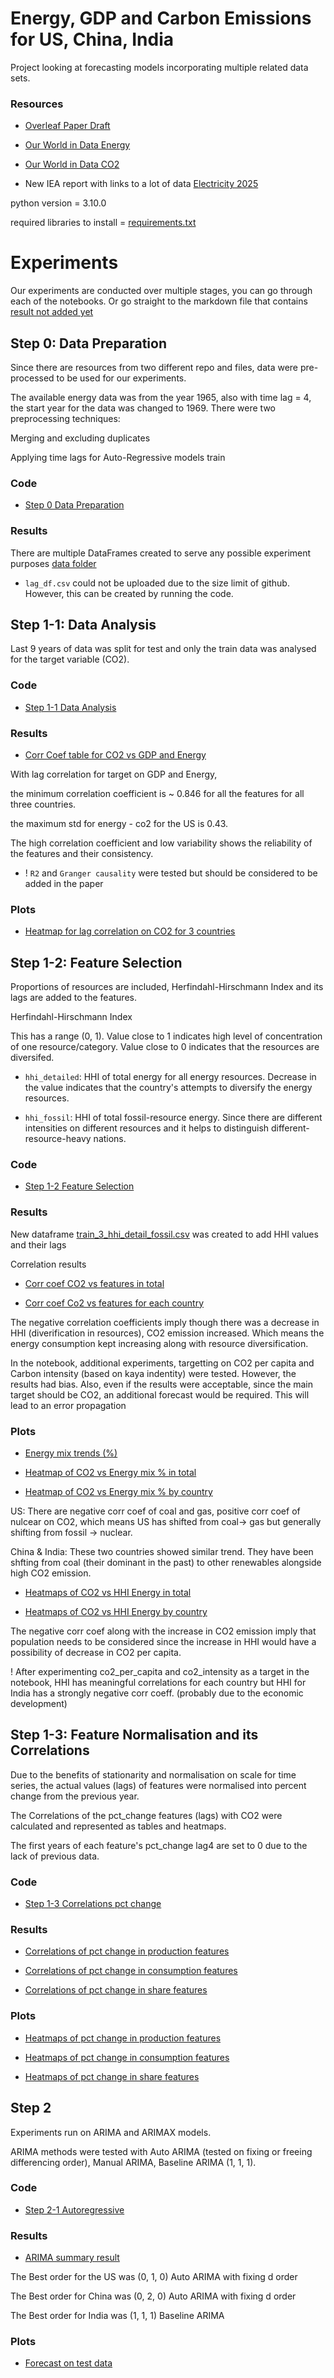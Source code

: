# Energy, GDP and Carbon Emissions for US, China, India

Project looking at forecasting models incorporating multiple 
related data sets.

### Resources

* [Overleaf Paper Draft](https://www.overleaf.com/project/67a5fa2578743cc4a6c2bd95)
 
* [Our World in Data Energy]( https://github.com/owid/energy-data)

* [Our World in Data CO2](https://github.com/owid/co2-data)

* New IEA report with links to a lot of data [Electricity 2025](https://www.iea.org/reports/electricity-2025)

python version = 3.10.0

required libraries to install = [requirements.txt](https://github.com/pinglainstitute/energy-gdp-emissions/blob/main/requirements.txt)

# Experiments
Our experiments are conducted over multiple stages, you can go
through each of the notebooks. Or go straight to the markdown
file that contains [result not added yet](example)

## Step 0: Data Preparation
Since there are resources from two different repo and files, data were pre-processed to be used for our experiments.

The available energy data was from the year 1965, also with time lag = 4, the start year for the data was changed to 1969. There were two preprocessing techniques:

Merging and excluding duplicates

Applying time lags for Auto-Regressive models train

### Code
* [Step 0 Data Preparation](https://github.com/pinglainstitute/energy-gdp-emissions/blob/main/code/00_Data_Preparation.ipynb)

### Results
There are multiple DataFrames created to serve any possible experiment purposes [data folder](https://github.com/pinglainstitute/energy-gdp-emissions/tree/main/data)

* `lag_df.csv` could not be uploaded due to the size limit of github. However, this can be created by running the code.

## Step 1-1: Data Analysis
Last 9 years of data was split for test and only the train data was analysed for the target variable (CO2).

### Code
* [Step 1-1 Data Analysis](https://github.com/pinglainstitute/energy-gdp-emissions/blob/main/code/01_01_Data_Analysis.ipynb)

### Results

* [Corr Coef table for CO2 vs GDP and Energy](https://github.com/pinglainstitute/energy-gdp-emissions/blob/main/data/01_01_results/lag_corr_table_co2_vs_features.md)

With lag correlation for target on GDP and Energy,

the minimum correlation coefficient is ~ 0.846 for all the features for all three countries.

the maximum std for energy - co2 for the US is 0.43.

The high correlation coefficient and low variability shows the reliability of the features and their consistency.
* ! `R2` and `Granger causality` were tested but should be considered to be added in the paper

### Plots

* [Heatmap for lag correlation on CO2 for 3 countries](https://github.com/pinglainstitute/energy-gdp-emissions/blob/main/data/01_01_results/corr_co2_vs_lagged_features_combined.png)

## Step 1-2: Feature Selection
Proportions of resources are included, Herfindahl-Hirschmann Index and its lags are added to the features.

Herfindahl-Hirschmann Index

This has a range (0, 1). Value close to 1 indicates high level of concentration of one resource/category. Value close to 0 indicates that the resources are diversifed.

* `hhi_detailed`: HHI of total energy for all energy resources. Decrease in the value indicates that the country's attempts to diversify the energy resources.

* `hhi_fossil`: HHI of total fossil-resource energy. Since there are different intensities on different resources and it helps to distinguish different-resource-heavy nations.

### Code

* [Step 1-2 Feature Selection](https://github.com/pinglainstitute/energy-gdp-emissions/blob/main/code/01_02_Feature_Selection.ipynb)

### Results

New dataframe [train_3_hhi_detail_fossil.csv](https://github.com/pinglainstitute/energy-gdp-emissions/blob/main/data/train_3_hhi_detail_fossil.csv) was created to add HHI values and their lags

Correlation results

* [Corr coef CO2 vs features in total](https://github.com/pinglainstitute/energy-gdp-emissions/blob/main/data/01_02_results/hhi_correlation_total.md)

* [Corr coef Co2 vs features for each country](https://github.com/pinglainstitute/energy-gdp-emissions/blob/main/data/01_02_results/hhi_correlation_by_country.md)

The negative correlation coefficients imply though there was a decrease in HHI (diverification in resources), CO2 emission increased. Which means the energy consumption kept increasing along with resource diversification.

In the notebook, additional experiments, targetting on CO2 per capita and Carbon intensity (based on kaya indentity) were tested. However, the results had bias. Also, even if the results were acceptable, since the main target should be CO2, an additional forecast would be required. This will lead to an error propagation

### Plots

* [Energy mix trends (%)](https://github.com/pinglainstitute/energy-gdp-emissions/blob/main/data/01_02_results/energy_mix_trends.png)

* [Heatmap of CO2 vs Energy mix % in total](https://github.com/pinglainstitute/energy-gdp-emissions/blob/main/data/01_02_results/hhi_correlation_energy_prop_total.png)

* [Heatmap of CO2 vs Energy mix % by country](https://github.com/pinglainstitute/energy-gdp-emissions/blob/main/data/01_02_results/hhi_correlation_energy_prop_by_country.png)

 US: There are negative corr coef of coal and gas, positive corr coef of nulcear on CO2, which means US has shifted from coal-> gas but generally shifting from fossil -> nuclear. 

 China & India: These two countries showed similar trend. They have been shfting from coal (their dominant in the past) to other renewables alongside high CO2 emission.

* [Heatmaps of CO2 vs HHI Energy in total](https://github.com/pinglainstitute/energy-gdp-emissions/blob/main/data/01_02_results/hhi_heatmaps_total.png)

* [Heatmaps of CO2 vs HHI Energy by country](https://github.com/pinglainstitute/energy-gdp-emissions/blob/main/data/01_02_results/hhi_heatmaps_by_country.png)

The negative corr coef along with the increase in CO2 emission imply that population needs to be considered since the increase in HHI would have a possibility of decrease in CO2 per capita.

! After experimenting co2_per_capita and co2_intensity as a target in the notebook, HHI has meaningful correlations for each country but HHI for India has a strongly negative corr coeff. (probably due to the economic development)

## Step 1-3: Feature Normalisation and its Correlations

Due to the benefits of stationarity and normalisation on scale for time series, the actual values (lags) of features were normalised into percent change from the previous year.

The Correlations of the pct_change features (lags) with CO2 were calculated and represented as tables and heatmaps.

The first years of each feature's pct_change lag4 are set to 0 due to the lack of previous data.

### Code

* [Step 1-3 Correlations pct change](https://github.com/pinglainstitute/energy-gdp-emissions/blob/main/code/01_03_Feature_pct_change.ipynb)

### Results

* [Correlations of pct change in production features](https://github.com/pinglainstitute/energy-gdp-emissions/blob/main/data/01_03_results/production_correlation.md)

* [Correlations of pct change in consumption features](https://github.com/pinglainstitute/energy-gdp-emissions/blob/main/data/01_03_results/consumption_correlation.md)

* [Correlations of pct change in share features](https://github.com/pinglainstitute/energy-gdp-emissions/blob/main/data/01_03_results/share_correlation.md)

### Plots

* [Heatmaps of pct change in production features](https://github.com/pinglainstitute/energy-gdp-emissions/blob/main/data/01_03_results/production_heatmap.png)

* [Heatmaps of pct change in consumption features](https://github.com/pinglainstitute/energy-gdp-emissions/blob/main/data/01_03_results/consumption_heatmap.png)

* [Heatmaps of pct change in share features](https://github.com/pinglainstitute/energy-gdp-emissions/blob/main/data/01_03_results/share_heatmap.png)

## Step 2
Experiments run on ARIMA and ARIMAX models.

ARIMA methods were tested with Auto ARIMA (tested on fixing or freeing differencing order), Manual ARIMA, Baseline ARIMA (1, 1, 1).

### Code
* [Step 2-1 Autoregressive](https://github.com/pinglainstitute/energy-gdp-emissions/blob/main/code/02_01_AutoRegressive.ipynb)

### Results
* [ARIMA summary result](https://github.com/pinglainstitute/energy-gdp-emissions/blob/main/data/02_01_results/arima_method_summary.md)

The Best order for the US was (0, 1, 0) Auto ARIMA with fixing d order

The Best order for China was (0, 2, 0) Auto ARIMA with fixing d order

The Best order for India was (1, 1, 1) Baseline ARIMA

### Plots
* [Forecast on test data](https://github.com/pinglainstitute/energy-gdp-emissions/blob/main/data/02_01_results/arima_optimal_forecasts.png)


